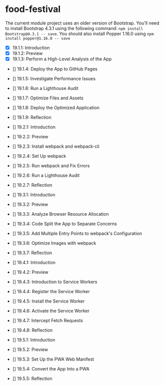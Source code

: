 # food-festival

The current module project uses an older version of Bootstrap. You'll need to install Bootstrap 4.3.1 using the following command: `npm install Bootstrap@4.3.1 -- save`. You should also install Popper 1.16.0 using `npm install popper@1.16.0 -- save`

- [x] 19.1.1: Introduction
- [x] 19.1.2: Preview
- [x] 19.1.3: Perform a High-Level Analysis of the App
- [] 19.1.4: Deploy the App to GitHub Pages
- [] 19.1.5: Investigate Performance Issues
- [] 19.1.6: Run a Lighthouse Audit
- [] 19.1.7: Optimize Files and Assets
- [] 19.1.8: Deploy the Optimized Application
- [] 19.1.9: Reflection

- [] 19.2.1: Introduction
- [] 19.2.2: Preview
- [] 19.2.3: Install webpack and webpack-cli
- [] 19.2.4: Set Up webpack
- [] 19.2.5: Run webpack and Fix Errors
- [] 19.2.6: Run a Lighthouse Audit
- [] 19.2.7: Reflection

- [] 19.3.1: Introduction
- [] 19.3.2: Preview
- [] 19.3.3: Analyze Browser Resource Allocation
- [] 19.3.4: Code Split the App to Separate Concerns
- [] 19.3.5: Add Multiple Entry Points to webpack's Configuration
- [] 19.3.6: Optimize Images with webpack
- [] 19.3.7: Reflection

- [] 19.4.1: Introduction
- [] 19.4.2: Preview
- [] 19.4.3: Introduction to Service Workers
- [] 19.4.4: Register the Service Worker
- [] 19.4.5: Install the Service Worker
- [] 19.4.6: Activate the Service Worker
- [] 19.4.7: Intercept Fetch Requests
- [] 19.4.8: Reflection

- [] 19.5.1: Introduction
- [] 19.5.2: Preview
- [] 19.5.3: Set Up the PWA Web Manifest
- [] 19.5.4: Convert the App Into a PWA
- [] 19.5.5: Reflection
